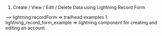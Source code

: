 1. Create / View / Edit / Delete Data using Lightning Record Form

--> lightning:recordForm
    => trailhead examples
    1. lightning_record_form_example => lightning component for creating and editing an account